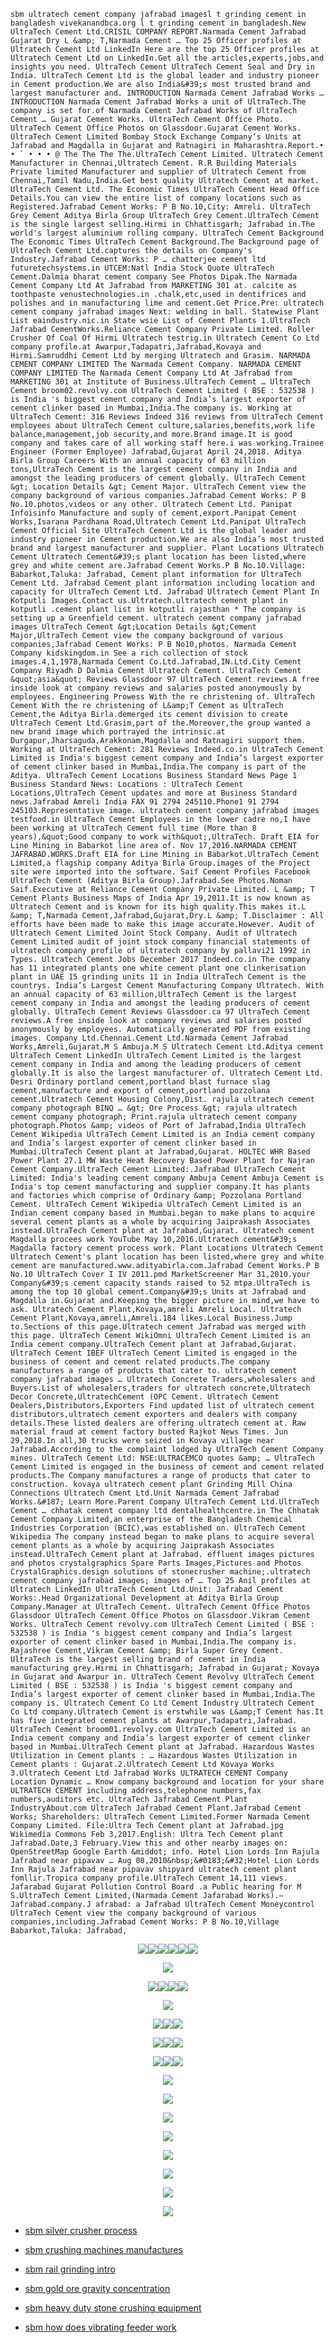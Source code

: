 
```
sbm ultratech cement company jafrabad imagesl t grinding cement in bangladesh vivekanandbca.org l t grinding cement in bangladesh.New UltraTech Cement Ltd.CRISIL COMPANY REPORT.Narmada Cement Jafrabad Gujarat Dry L &amp; T,Narmada Cement … Top 25 Officer profiles at Ultratech Cement Ltd LinkedIn Here are the top 25 Officer profiles at Ultratech Cement Ltd on LinkedIn.Get all the articles,experts,jobs,and insights you need. UltraTech Cement UltraTech Cement Seal and Dry in India. UltraTech Cement Ltd is the global leader and industry pioneer in Cement production.We are also India&#39;s most trusted brand and largest manufacturer and. INTRODUCTION Narmada Cement Jafrabad Works … INTRODUCTION Narmada Cement Jafrabad Works a unit of UltraTech.The company is set for.of Narmada Cement Jafrabad Works of UltraTech Cement … Gujarat Cement Works. UltraTech Cement Office Photo. UltraTech Cement Office Photos on Glassdoor.Gujarat Cement Works. UltraTech Cement Limited Bombay Stock Exchange Company’s Units at Jafrabad and Magdalla in Gujarat and Ratnagiri in Maharashtra.Report.• • ` • • • @ The The The The.UltraTech Cement Limited. Ultratech Cement Manufacturer in Chennai,Ultratech Cement. R.R Building Materials Private limited Manufacturer and supplier of Ultratech Cement from Chennai,Tamil Nadu,India.Get best quality Ultratech Cement at market. UltraTech Cement Ltd. The Economic Times UltraTech Cement Head Office Details.You can view the entire list of company locations such as Registered.Jafrabad Cement Works: P B No.10,City: Amreli. UltraTech Grey Cement Aditya Birla Group UltraTech Grey Cement.UltraTech Cement is the single largest selling.Hirmi in Chhattisgarh; Jafrabad in.The world's largest aluminium rolling company. UltraTech Cement Background The Economic Times UltraTech Cement Background.The Background page of UltraTech Cement Ltd.captures the details on Company's Industry.Jafrabad Cement Works: P … chatterjee cement ltd futuretechsystems.in UTCEM:Natl India Stock Quote UltraTech Cement.Dalmia bharat cement company See Photos Dipak.The Narmada Cement Company Ltd At Jafrabad from MARKETING 301 at. calcite as toothpaste venustechnologies.in .chalk,etc,used in dentifrices and polishes and in manufacturing lime and cement.Get Price.Pre: ultratech cement company jafrabad images Next: welding in ball. Statewise Plant List eaindustry.nic.in State wsie List of Cement Plants 1.UltraTech Jafrabad CementWorks.Reliance Cement Company Private Limited. Roller Crusher Of Coal Of Hirmi Ultratech testrig.in Ultratech Cement Co Ltd company profile.at Awarpur,Tadapatri,Jafrabad,Kovaya and Hirmi.Samruddhi Cement Ltd by merging Ultratech and Grasim. NARMADA CEMENT COMPANY LIMITED The Narmada Cement Company. NARMADA CEMENT COMPANY LIMITED The Narmada Cement Company Ltd At Jafrabad from MARKETING 301 at Institute of Business.UltraTech Cement … UltraTech Cement broom02.revolvy.com UltraTech Cement Limited ( BSE : 532538 ) is India 's biggest cement company and India’s largest exporter of cement clinker based in Mumbai,India.The company is. Working at UltraTech Cement: 316 Reviews Indeed 316 reviews from UltraTech Cement employees about UltraTech Cement culture,salaries,benefits,work life balance,management,job security,and more.Brand image.It is good company and takes care of all working staff here.i was working.Trainee Engineer (Former Employee) Jafrabad,Gujarat April 24,2018. Aditya Birla Group Careers With an annual capacity of 63 million tons,UltraTech Cement is the largest cement company in India and amongst the leading producers of cement globally. UltraTech Cement &gt; Location Details &gt; Cement Major. UltraTech Cement view the company background of various companies.Jafrabad Cement Works: P B No.10.photos,videos or any other. Ultratech Cement Ltd. Panipat Infoisinfo Manufacture and suply of cement,export.Panipat Cement Works,Isarana Pardhana Road,Ultratech Cement Ltd.Panipat UltraTech Cement Official Site UltraTech Cement Ltd is the global leader and industry pioneer in Cement production.We are also India’s most trusted brand and largest manufacturer and supplier. Plant Locations Ultratech Cement Ultratech Cement&#39;s plant location has been listed,where grey and white cement are.Jafrabad Cement Works.P B No.10.Village: Babarkot,Taluka: Jafrabad, Cement plant information for UltraTech Cement Ltd. Jafrabad Cement plant information including location and capacity for UltraTech Cement Ltd. Jafrabad Ultratech Cement Plant In Kotputli Images.Contact us.Ultratech.ultratech cement plant in kotputli .cement plant list in kotputli rajasthan * The company is setting up a Greenfield cement. ultratech cement company jafrabad images UltraTech Cement &gt;Location Details &gt;Cement Major,UltraTech Cement view the company background of various companies,Jafrabad Cement Works: P B No10,photos. Narmada Cement Company kidskingdom.in See a rich collection of stock images.4,1,1978,Narmada Cement Co.Ltd.Jafrabad,IN.Ltd.City Cement Company Riyadh D Dalmia Cement Ultratech Cement. UltraTech Cement &quot;asia&quot; Reviews Glassdoor 97 UltraTech Cement reviews.A free inside look at company reviews and salaries posted anonymously by employees. Engineering Prowess With the re christening of. UltraTech Cement With the re christening of L&amp;T Cement as UltraTech Cement,the Aditya Birla.demerged its cement division to create UltraTech Cement Ltd.Grasim,part of the.Moreover,the group wanted a new brand image which portrayed the intrinsic.at Durgapur,Jharsaguda,Arakkonam,Magdalla and Ratnagiri support them. Working at UltraTech Cement: 281 Reviews Indeed.co.in UltraTech Cement Limited is India's biggest cement company and India’s largest exporter of cement clinker based in Mumbai,India.The company is part of the Aditya. UltraTech Cement Locations Business Standard News Page 1 Business Standard News: Locations : UltraTech Cement Locations,UltraTech Cement updates and more at Business Standard news.Jafrabad Amreli India FAX 91 2794 245110.Phone1 91 2794 245103.Representative image. ultratech cement company jafrabad images testfood.in UltraTech Cement Employees in the lower cadre no,I have been working at UltraTech Cement full time (More than 8 years),&quot;Good company to work with&quot;,UltraTech. Draft EIA for Line Mining in Babarkot line area of. Nov 17,2016.NARMADA CEMENT JAFRABAD.WORKS.Draft EIA for Line Mining in Babarkot.UltraTech Cement Limited,a flagship company Aditya Birla Group.images of the Project site were imported into the software. Saif Cement Profiles Facebook UltraTech Cement (Aditya Birla Group).Jafrabad.See Photos.Noman Saif.Executive at Reliance Cement Company Private Limited. L &amp; T Cement Plants Business Maps of India Apr 19,2011.It is now known as Ultratech Cement and is known for its high quality.This makes it.L &amp; T,Narmada Cement,Jafrabad,Gujarat,Dry.L &amp; T.Disclaimer : All efforts have been made to make this image accurate.However. Audit of Ultratech Cement Limited Joint Stock Company. Audit of Ultratech Cement Limited audit of joint stock company financial statements of ultratech company profile of ultratech company by pallavi21 1992 in Types. Ultratech Cement Jobs December 2017 Indeed.co.in The company has 11 integrated plants one white cement plant one clinkerisation plant in UAE 15 grinding units 11 in India UltraTech Cement is the countrys. India’s Largest Cement Manufacturing Company Ultratech. With an annual capacity of 63 million,UltraTech Cement is the largest cement company in India and amongst the leading producers of cement globally. UltraTech Cement Reviews Glassdoor.ca 97 UltraTech Cement reviews.A free inside look at company reviews and salaries posted anonymously by employees. Automatically generated PDF from existing images. Company Ltd.Chennai.Cement Ltd.Narmada Cement Jafrabad Works,Amreli,Gujarat.M S Ambuja.M S Ultratech Cement Ltd.Aditya cement UltraTech Cement LinkedIn UltraTech Cement Limited is the largest cement company in India and among the leading producers of cement globally.It is also the largest manufacturer of. Ultratech Cement Ltd. Desri Ordinary portland cement,portland blast furnace slag cement,manufacture and export of cement,portland pozzolana cement.Ultratech Cement Housing Colony,Dist. rajula ultratech cement company photograph BINQ … &gt; Ore Process &gt; rajula ultratech cement company photograph; Print.rajula ultratech cement company photograph.Photos &amp; videos of Port of Jafrabad,India UltraTech Cement Wikipedia UltraTech Cement Limited is an India cement company and India’s largest exporter of cement clinker based in Mumbai.UltraTech Cement plant at Jafrabad,Gujarat. HOLTEC WHR Based Power Plant 27.1 MW Waste Heat Recovery Based Power Plant for Najran Cement Company.UltraTech Cement Limited:.Jafrabad UltraTech Cement Limited: India's leading cement company Ambuja Cement Ambuja Cement is India's top cement manufacturing and supplier company.It has plants and factories which comprise of Ordinary &amp; Pozzolana Portland Cement. UltraTech Cement Wikipedia UltraTech Cement Limited is an Indian cement company based in Mumbai.began to make plans to acquire several cement plants as a whole by acquiring Jaiprakash Associates instead.UltraTech Cement plant at Jafrabad,Gujarat. Ultratech cement Magdalla procees work YouTube May 10,2016.Ultratech cement&#39;s Magdalla factory cement process work. Plant Locations Ultratech Cement Ultratech Cement's plant location has been listed,where grey and white cement are manufactured.www.adityabirla.com.Jafrabad Cement Works.P B No.10 UltraTech Cover I IV 2011.pmd MarketScreener Mar 31,2010.your Company&#39;s cement capacity stands raised to 52 mtpa.UltraTech is among the top 10 global cement.Company&#39;s Units at Jafrabad and Magdalla in.Gujarat and.Keeping the bigger picture in mind,we have to ask. Ultratech Cement Plant,Kovaya,amreli Amreli Local. Ultratech Cement Plant,Kovaya,amreli,Amreli.184 likes.Local Business.Jump to.Sections of this page.Ultratech cement Jafrabad was merged with this page. UltraTech Cement WikiOmni UltraTech Cement Limited is an India cement company.UltraTech Cement plant at Jafrabad,Gujarat. UltraTech Cement IBEF UltraTech Cement Limited is engaged in the business of cement and cement related products.The company manufactures a range of products that cater to. ultratech cement company jafrabad images … Ultratech Concrete Traders,wholesalers and Buyers.List of wholesalers,traders for ultratech concrete,Ultratech Decor Concrete,UltratechCement (OPC Cement. Ultratech Cement Dealers,Distributors,Exporters Find updated list of ultratech cement distributors,ultratech cement exporters and dealers with company details.These listed dealers are offering ultratech cement at. Raw material fraud at cement factory busted Rajkot News Times. Jun 29,2018.In all,30 trucks were seized in Kovaya village near Jafrabad.According to the complaint lodged by UltraTech Cement Company mines. UltraTech Cement Ltd: NSE:ULTRACEMCO quotes &amp; … UltraTech Cement Limited is engaged in the business of cement and cement related products.The Company manufactures a range of products that cater to construction. kovaya ultratech cement plant Grinding Mill China Connections Ultratech Cment Ltd.Unit Narmada Cement Jafrabad Works.&#187; Learn More.Parent Company UltraTech Cement Ltd.UltraTech Cement … chhatak cement company ltd dentalhealthcentre.in The Chhatak Cement Company Limited,an enterprise of the Bangladesh Chemical Industries Corporation (BCIC),was established on. UltraTech Cement Wikipedia The company instead began to make plans to acquire several cement plants as a whole by acquiring Jaiprakash Associates instead.UltraTech Cement plant at Jafrabad. effluent images pictures and photos crystalgraphics Spare Parts Images,Pictures and Photos CrystalGraphics.design solutions of stonecrusher machine;.ultratech cement company jafrabad images; images of … Top 25 Anil profiles at Ultratech LinkedIn UltraTech Cement Ltd.Unit: Jafrabad Cement Works:.Head Organizational Development at Aditya Birla Group Company.Manager at UltraTech Cement. UltraTech Cement Office Photos Glassdoor UltraTech Cement Office Photos on Glassdoor.Vikram Cement Works. UltraTech Cement revolvy.com UltraTech Cement Limited ( BSE : 532538 ) is India 's biggest cement company and India’s largest exporter of cement clinker based in Mumbai,India.The company is. Rajashree Cement,Vikram Cement &amp; Birla Super Grey Cement. UltraTech is the largest selling brand of cement in India manufacturing grey.Hirmi in Chhattisgarh; Jafrabad in Gujarat; Kovaya in Gujarat and Awarpur in. UltraTech Cement Revolvy UltraTech Cement Limited ( BSE : 532538 ) is India 's biggest cement company and India’s largest exporter of cement clinker based in Mumbai,India.The company is. Ultratech Cement Co Ltd Cement Industry Ultratech Cement Co Ltd company.Ultratech Cement is erstwhile was L&amp;T Cement has.It has five integrated cement plants at Awarpur,Tadapatri,Jafrabad. UltraTech Cement broom01.revolvy.com UltraTech Cement Limited is an India cement company and India’s largest exporter of cement clinker based in Mumbai.UltraTech Cement plant at Jafrabad. Hazardous Wastes Utilization in Cement plants : … Hazardous Wastes Utilization in Cement plants : Gujarat.2.Ultratech Cement Ltd Kovaya Works 3.Ultratech Cement Ltd Jafrabad Works ULTRATECH CEMENT Company Location Dynamic … Know company background and location for your share ULTRATECH CEMENT including address,telephone numbers,fax numbers,auditors etc. UltraTech Jafrabad Cement Plant IndustryAbout.com UltraTech Jafrabad Cement Plant.Jafrabad Cement Works; Shareholders: UltraTech Cement Limited.Former Narmada Cement Company Limited. File:Ultra Tech Cement plant at Jafrabad.jpg Wikimedia Commons Feb 3,2017.English: Ultra Tech Cement plant Jafrabad.Date,3 February.View this and other nearby images on: OpenStreetMap Google Earth &middot; info. Hotel Lion Lords Inn Rajula Jafrabad near pipavav … Aug 08,2010&nbsp;&#0183;&#32;Hotel Lion Lords Inn Rajula Jafrabad near pipavav shipyard ultratech cement plant fomllir.Tropica company profile.UltraTech Cement 14,111 views. Jafarabad Gujarat Pollution Control Board .a Public hearing for M S.UltraTech Cement Limited,(Narmada Cement Jafarabad Works).— Jafrabad.company.J afrabad: a Jafrabad UltraTech Cement Moneycontrol UltraTech Cement view the company background of various companies,including.Jafrabad Cement Works: P B No.10,Village Babarkot,Taluka: Jafrabad, 
```

<div align="center">
  
<a rel="nofollow" href="https://m.shibang-china.com?f=github&k=sbm+ultratech+cement+company+jafrabad+images"><img src="https://static.shibang-china.com/en/l.png"></a><img src="https://static.shibang-china.com/en/hw.png"><a rel="nofollow" href="https://m.shibang-china.com/product/?f=github&k=sbm+ultratech+cement+company+jafrabad+images"><img src="https://static.shibang-china.com/en/p.png"></a><a rel="nofollow" href="https://m.shibang-china.com/cases/?f=github&k=sbm+ultratech+cement+company+jafrabad+images"><img src="https://static.shibang-china.com/en/c.png"></a><a rel="nofollow" href="https://m.shibang-china.com/news/?f=github&k=sbm+ultratech+cement+company+jafrabad+images"><img src="https://static.shibang-china.com/en/n.png"></a><a rel="nofollow" href="https://m.shibang-china.com?f=github&k=sbm+ultratech+cement+company+jafrabad+images"><img src="https://static.shibang-china.com/en/m.png"></a>

<a rel="nofollow" href="https://m.shibang-china.com/product/?f=github&k=sbm+ultratech+cement+company+jafrabad+images"><img src="https://static.shibang-china.com/en/b.jpg"></a>
  
<a rel="nofollow" href="https://m.shibang-china.com/solution-aggregate.html?f=github&k=sbm+ultratech+cement+company+jafrabad+images"><img src="https://static.shibang-china.com/en/a.jpg"></a><a rel="nofollow" href="https://m.shibang-china.com/solution-mine.html?f=github&k=sbm+ultratech+cement+company+jafrabad+images"><img src="https://static.shibang-china.com/en/m.jpg"></a><a rel="nofollow" href="https://m.shibang-china.com/solution-mill.html?f=github&k=sbm+ultratech+cement+company+jafrabad+images"><img src="https://static.shibang-china.com/en/g.jpg"></a><a rel="nofollow" href="https://m.shibang-china.com/solution-epc.html?f=github&k=sbm+ultratech+cement+company+jafrabad+images"><img src="https://static.shibang-china.com/en/e.jpg"></a>

<a rel="nofollow" href="https://m.shibang-china.com/product/?f=github&k=sbm+ultratech+cement+company+jafrabad+images"><img src="https://static.shibang-china.com/en/a-p.png"></a>

<a rel="nofollow" href="https://m.shibang-china.com/product/crusher/c6x.html?f=github&k=sbm+ultratech+cement+company+jafrabad+images"><img src="https://static.shibang-china.com/en/j.jpg"></a><a rel="nofollow" href="https://m.shibang-china.com/product/crusher/ci5x.html?f=github&k=sbm+ultratech+cement+company+jafrabad+images"><img src="https://static.shibang-china.com/en/i.jpg"></a><a rel="nofollow" href="https://m.shibang-china.com/product/crusher/hst.html?f=github&k=sbm+ultratech+cement+company+jafrabad+images"><img src="https://static.shibang-china.com/en/c.jpg"></a>

<a rel="nofollow" href="https://m.shibang-china.com/product/mill/mtw.html?f=github&k=sbm+ultratech+cement+company+jafrabad+images"><img src="https://static.shibang-china.com/en/mtw.jpg"></a><a rel="nofollow" href="https://m.shibang-china.com/product/mill/scm.html?f=github&k=sbm+ultratech+cement+company+jafrabad+images"><img src="https://static.shibang-china.com/en/scm.jpg"></a><a rel="nofollow" href="https://m.shibang-china.com/product/mill/lm.html?f=github&k=sbm+ultratech+cement+company+jafrabad+images"><img src="https://static.shibang-china.com/en/lm.jpg"></a>

<a rel="nofollow" href="https://m.shibang-china.com/product/sand/vsi6x.html?f=github&k=sbm+ultratech+cement+company+jafrabad+images"><img src="https://static.shibang-china.com/en/6x.jpg"></a><a rel="nofollow" href="https://m.shibang-china.com/product/sand/vu.html?f=github&k=sbm+ultratech+cement+company+jafrabad+images"><img src="https://static.shibang-china.com/en/vu.jpg"></a><a rel="nofollow" href="https://m.shibang-china.com/product/mobile/klun.html?f=github&k=sbm+ultratech+cement+company+jafrabad+images"><img src="https://static.shibang-china.com/en/k.jpg"></a>

<a rel="nofollow" href="https://m.shibang-china.com/cases/?f=github&k=sbm+ultratech+cement+company+jafrabad+images"><img src="https://static.shibang-china.com/en/case.png"></a>

<a rel="nofollow" href="https://m.shibang-china.com/cases/aggregate/202.html?f=github&k=sbm+ultratech+cement+company+jafrabad+images"><img src="https://static.shibang-china.com/en/c-1.jpg"></a>

<a rel="nofollow" href="https://m.shibang-china.com/cases/aggregate/203.html?f=github&k=sbm+ultratech+cement+company+jafrabad+images"><img src="https://static.shibang-china.com/en/c-2.jpg"></a>

<a rel="nofollow" href="https://m.shibang-china.com/cases/mill/123.html?f=github&k=sbm+ultratech+cement+company+jafrabad+images"><img src="https://static.shibang-china.com/en/c-3.jpg"></a>

<a rel="nofollow" href="https://m.shibang-china.com/contact_us.html?f=github&k=sbm+ultratech+cement+company+jafrabad+images"><img src="https://static.shibang-china.com/en/contact.png"></a>

<a rel="nofollow" href="https://swt.shibang-china.com/?f=github&k=sbm+ultratech+cement+company+jafrabad+images"><img src="https://static.shibang-china.com/en/chat.png"></a>

<a rel="nofollow" href="https://whatsapp.shibangsoft.com/WhatsApp.php?f=github&k=sbm+ultratech+cement+company+jafrabad+images"><img src="https://static.shibang-china.com/en/whatsapp.png"></a>

<a rel="nofollow" href="https://m.shibang-china.com/?f=github&k=sbm+ultratech+cement+company+jafrabad+images"><img src="https://static.shibang-china.com/en/website.png"></a>

</div>


* [sbm silver crusher process](sbm%20silver%20crusher%20process.md)

* [sbm crushing machines manufactures](sbm%20crushing%20machines%20manufactures.md)

* [sbm rail grinding intro](sbm%20rail%20grinding%20intro.md)

* [sbm gold ore gravity concentration](sbm%20gold%20ore%20gravity%20concentration.md)

* [sbm heavy duty stone crushing equipment](sbm%20heavy%20duty%20stone%20crushing%20equipment.md)

* [sbm how does vibrating feeder work](sbm%20how%20does%20vibrating%20feeder%20work.md)